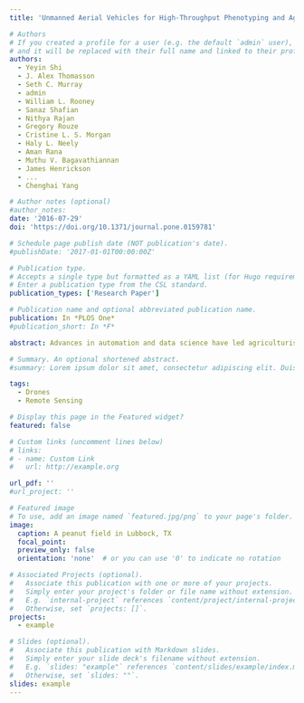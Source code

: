 ```yaml
---
title: 'Unmanned Aerial Vehicles for High-Throughput Phenotyping and Agronomic Research'

# Authors
# If you created a profile for a user (e.g. the default `admin` user), write the username (folder name) here
# and it will be replaced with their full name and linked to their profile.
authors:
  - Yeyin Shi
  - J. Alex Thomasson
  - Seth C. Murray
  - admin
  - William L. Rooney
  - Sanaz Shafian
  - Nithya Rajan
  - Gregory Rouze
  - Cristine L. S. Morgan
  - Haly L. Neely
  - Aman Rana
  - Muthu V. Bagavathiannan
  - James Henrickson
  - ...
  - Chenghai Yang

# Author notes (optional)
#author_notes:
date: '2016-07-29'
doi: 'https://doi.org/10.1371/journal.pone.0159781'

# Schedule page publish date (NOT publication's date).
#publishDate: '2017-01-01T00:00:00Z'

# Publication type.
# Accepts a single type but formatted as a YAML list (for Hugo requirements).
# Enter a publication type from the CSL standard.
publication_types: ['Research Paper']

# Publication name and optional abbreviated publication name.
publication: In *PLOS One*
#publication_short: In *F*

abstract: Advances in automation and data science have led agriculturists to seek real-time, high-quality, high-volume crop data to accelerate crop improvement through breeding and to optimize agronomic practices. Breeders have recently gained massive data-collection capability in genome sequencing of plants. Faster phenotypic trait data collection and analysis relative to genetic data leads to faster and better selections in crop improvement. Furthermore, faster and higher-resolution crop data collection leads to greater capability for scientists and growers to improve precision-agriculture practices on increasingly larger farms; e.g., site-specific application of water and nutrients. Unmanned aerial vehicles (UAVs) have recently gained traction as agricultural data collection systems. Using UAVs for agricultural remote sensing is an innovative technology that differs from traditional remote sensing in more ways than strictly higher-resolution images; it provides many new and unique possibilities, as well as new and unique challenges. Herein we report on processes and lessons learned from year 1—the summer 2015 and winter 2016 growing seasons–of a large multidisciplinary project evaluating UAV images across a range of breeding and agronomic research trials on a large research farm. Included are team and project planning, UAV and sensor selection and integration, and data collection and analysis workflow. The study involved many crops and both breeding plots and agronomic fields. The project’s goal was to develop methods for UAVs to collect high-quality, high-volume crop data with fast turnaround time to field scientists. The project included five teams Administration, Flight Operations, Sensors, Data Management, and Field Research. Four case studies involving multiple crops in breeding and agronomic applications add practical descriptive detail. Lessons learned include critical information on sensors, air vehicles, and configuration parameters for both. As the first and most comprehensive project of its kind to date, these lessons are particularly salient to researchers embarking on agricultural research with UAVs.

# Summary. An optional shortened abstract.
#summary: Lorem ipsum dolor sit amet, consectetur adipiscing elit. Duis posuere tellus ac convallis placerat. Proin tincidunt magna sed ex sollicitudin #condimentum.

tags:
  - Drones
  - Remote Sensing

# Display this page in the Featured widget?
featured: false

# Custom links (uncomment lines below)
# links:
# - name: Custom Link
#   url: http://example.org

url_pdf: ''
#url_project: ''

# Featured image
# To use, add an image named `featured.jpg/png` to your page's folder.
image:
  caption: A peanut field in Lubbock, TX
  focal_point: 
  preview_only: false
  orientation: 'none'  # or you can use '0' to indicate no rotation

# Associated Projects (optional).
#   Associate this publication with one or more of your projects.
#   Simply enter your project's folder or file name without extension.
#   E.g. `internal-project` references `content/project/internal-project/index.md`.
#   Otherwise, set `projects: []`.
projects:
  - example

# Slides (optional).
#   Associate this publication with Markdown slides.
#   Simply enter your slide deck's filename without extension.
#   E.g. `slides: "example"` references `content/slides/example/index.md`.
#   Otherwise, set `slides: ""`.
slides: example
---
```

